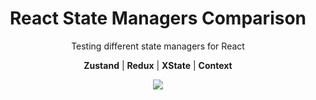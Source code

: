 <h1 align="center">
  React State Managers Comparison
</h1>

<p align="center">Testing different state managers for React

<p align="center"><b>Zustand</b> | <b>Redux</b> | <b>XState</b> | <b>Context</b></p>

<div align="center">
  <img align="center" src="https://img.shields.io/badge/Version-0.1.0-blue" />
</div>
